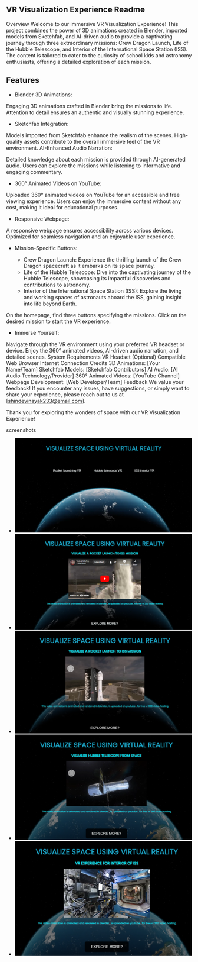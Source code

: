
## VR Visualization Experience Readme
Overview
Welcome to our immersive VR Visualization Experience! This project combines the power of 3D animations created in Blender, imported models from Sketchfab, and AI-driven audio to provide a captivating journey through three extraordinary missions: Crew Dragon Launch, Life of the Hubble Telescope, and Interior of the International Space Station (ISS). The content is tailored to cater to the curiosity of school kids and astronomy enthusiasts, offering a detailed exploration of each mission.

## Features
- Blender 3D Animations:

Engaging 3D animations crafted in Blender bring the missions to life.
Attention to detail ensures an authentic and visually stunning experience.
- Sketchfab Integration:

Models imported from Sketchfab enhance the realism of the scenes.
High-quality assets contribute to the overall immersive feel of the VR environment.
AI-Enhanced Audio Narration:

Detailed knowledge about each mission is provided through AI-generated audio.
Users can explore the missions while listening to informative and engaging commentary.
- 360° Animated Videos on YouTube:

Uploaded 360° animated videos on YouTube for an accessible and free viewing experience.
Users can enjoy the immersive content without any cost, making it ideal for educational purposes.
- Responsive Webpage:

A responsive webpage ensures accessibility across various devices.
Optimized for seamless navigation and an enjoyable user experience.
- Mission-Specific Buttons:

   - Crew Dragon Launch: Experience the thrilling launch of the Crew Dragon spacecraft as it embarks on its space journey.
   - Life of the Hubble Telescope: Dive into the captivating journey of the Hubble Telescope, showcasing its impactful              discoveries      and contributions to astronomy.
   -  Interior of the International Space Station (ISS): Explore the living and working spaces of astronauts aboard the ISS, gaining insight into life beyond Earth.
   
On the homepage, find three buttons specifying the missions.
Click on the desired mission to start the VR experience.
- Immerse Yourself:

Navigate through the VR environment using your preferred VR headset or device.
Enjoy the 360° animated videos, AI-driven audio narration, and detailed scenes.
System Requirements
VR Headset (Optional)
Compatible Web Browser
Internet Connection
Credits
3D Animations: [Your Name/Team]
Sketchfab Models: [Sketchfab Contributors]
AI Audio: [AI Audio Technology/Provider]
360° Animated Videos: [YouTube Channel]
Webpage Development: [Web Developer/Team]
Feedback
We value your feedback! If you encounter any issues, have suggestions, or simply want to share your experience, please reach out to us at [shindevinayak233@email.com].

Thank you for exploring the wonders of space with our VR Visualization Experience!

screenshots
   - ![interface1](screenshots/Screenshot%202024-01-04%20114404.png)
   - ![interface1](screenshots/2.png)
   - ![Crew Dragon Launch](screenshots/3.png)
   - ![Life of the Hubble Telescope](screenshots/h.png)
   - ![Interior of ISS](screenshots/i.png)
